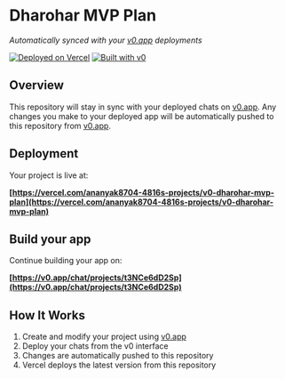 # Dharohar MVP Plan

*Automatically synced with your [v0.app](https://v0.app) deployments*

[![Deployed on Vercel](https://img.shields.io/badge/Deployed%20on-Vercel-black?style=for-the-badge&logo=vercel)](https://vercel.com/ananyak8704-4816s-projects/v0-dharohar-mvp-plan)
[![Built with v0](https://img.shields.io/badge/Built%20with-v0.app-black?style=for-the-badge)](https://v0.app/chat/projects/t3NCe6dD2Sp)

## Overview

This repository will stay in sync with your deployed chats on [v0.app](https://v0.app).
Any changes you make to your deployed app will be automatically pushed to this repository from [v0.app](https://v0.app).

## Deployment

Your project is live at:

**[https://vercel.com/ananyak8704-4816s-projects/v0-dharohar-mvp-plan](https://vercel.com/ananyak8704-4816s-projects/v0-dharohar-mvp-plan)**

## Build your app

Continue building your app on:

**[https://v0.app/chat/projects/t3NCe6dD2Sp](https://v0.app/chat/projects/t3NCe6dD2Sp)**

## How It Works

1. Create and modify your project using [v0.app](https://v0.app)
2. Deploy your chats from the v0 interface
3. Changes are automatically pushed to this repository
4. Vercel deploys the latest version from this repository